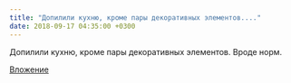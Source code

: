```yaml
---
title: "Допилили кухню, кроме пары декоративных элементов...."
date: 2018-09-17 04:35:00 +0300
---
```


Допилили кухню, кроме пары декоративных элементов. Вроде норм.

[Вложение](/assets/vk_photos/1/V0rqCmhjih8.jpg)
